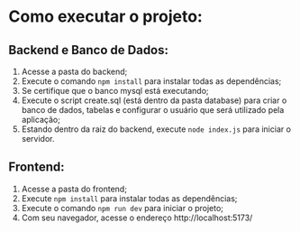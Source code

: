 # Como executar o projeto:

## Backend e Banco de Dados:
1. Acesse a pasta do backend;
2. Execute o comando `npm install` para instalar todas as dependências;
3. Se certifique que o banco mysql está executando;
4. Execute o script create.sql (está dentro da pasta database) para criar o banco de dados, tabelas e configurar o usuário que será utilizado pela aplicação;
5. Estando dentro da raiz do backend, execute `node index.js` para iniciar o servidor.

## Frontend:
1. Acesse a pasta do frontend;
2. Execute `npm install` para instalar todas as dependências;
3. Execute o comando `npm run dev` para iniciar o projeto;
4. Com seu navegador, acesse o endereço http://localhost:5173/
